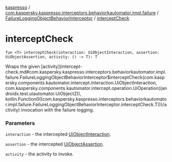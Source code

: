 [kaspresso](../../index.md) / [com.kaspersky.kaspresso.interceptors.behaviorkautomator.impl.failure](../index.md) / [FailureLoggingObjectBehaviorInterceptor](index.md) / [interceptCheck](./intercept-check.md)

# interceptCheck

`fun <T> interceptCheck(interaction: UiObjectInteraction, assertion: UiObjectAssertion, activity: () -> T): T`

Wraps the given [activity](intercept-check.md#com.kaspersky.kaspresso.interceptors.behaviorkautomator.impl.failure.FailureLoggingObjectBehaviorInterceptor$interceptCheck(com.kaspersky.components.kautomator.intercept.interaction.UiObjectInteraction, com.kaspersky.components.kautomator.intercept.operation.UiOperation((androidx.test.uiautomator.UiObject2)), kotlin.Function0((com.kaspersky.kaspresso.interceptors.behaviorkautomator.impl.failure.FailureLoggingObjectBehaviorInterceptor.interceptCheck.T)))/activity) invocation with the failure logging.

### Parameters

`interaction` - the intercepted [UiObjectInteraction](#).

`assertion` - the intercepted [UiObjectAssertion](#).

`activity` - the activity to invoke.